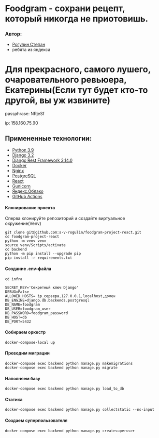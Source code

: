 #  Foodgram - сохрани рецепт, который никогда не приотовишь.
### Автор:

 - [Рогулин Степан](https://github.com/s-v-rogulin)
 - ребята из яндекса
# Для прекрасного, самого лушего, очаровательного ревьюера, Екатерины(Если тут будет кто-то другой, вы уж извините)
passphrase: NRjeSf

ip: 158.160.75.90


## Примененные технологии:

- [Python 3.9](https://www.python.org/)
- [Django 3.2](https://www.djangoproject.com/)
- [Django Rest Framework 3.14.0](https://www.django-rest-framework.org/)
- [Docker](https://www.docker.com)
- [Nginx](https://nginx.org/ru/)
- [PostgreSQL](https://www.postgresql.org)
- [React](https://react.dev)
- [Gunicorn](https://gunicorn.org)
- [Яндекс.Облако](https://cloud.yandex.ru/) 
- [GitHub Actions](https://docs.github.com/ru/actions)

#### Клонирование проекта

Сперва клонируйте репозиторий и создайте виртуальное окружение(Venv)

```
git clone git@github.com:s-v-rogulin/foodgram-project-react.git
cd foodgram-project-react
python -m venv venv
source venv/Scripts/activate
cd backend
python -m pip install --upgrade pip
pip install -r requirements.txt
```

#### Создание .env-файла

```
cd infra
```

```
SECRET_KEY='Секретный ключ Django'
DEBUG=False
ALLOWED_HOSTS= ip_сервера,127.0.0.1,localhost,домен
DB_ENGINE=django.db.backends.postgresql
DB_NAME=foodgram
DB_USER=foodgram_user
DB_PASSWORD=foodgram_password
DB_HOST=db
DB_PORT=5432
```
#### Собираем оркестр
```
docker-compose-local up
```
#### Проводим миграции
```
docker-compose exec backend python manage.py makemigrations
docker-compose exec backend python manage.py migrate
```
#### Наполняем базу
```
docker-compose exec backend python manage.py load_to_db
```
#### Статика
```
docker-compose exec backend python manage.py collectstatic --no-input
```
#### Создаем суперпользователя
```
docker-compose exec backend python manage.py createsuperuser
```

